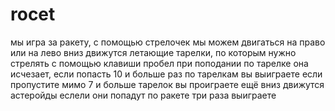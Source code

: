 # rocet
мы игра  за  ракету, с  помощью  стрелочек  мы  можем двигаться на право или на лево
вниз движутся летающие тарелки, по которым нужно стрелять с помощью клавиши пробел
при поподании по тарелке она исчезает, если попасть 10 и больше раз по тарелкам вы выиграете
если пропустите мимо 7 и больше тарелок вы проиграете
ещё вниз движутся астеройды еслели они попадут по ракете три раза выиграете
